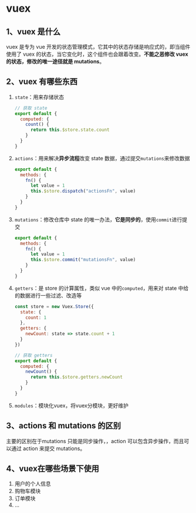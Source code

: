 # vuex

## 1、vuex 是什么

vuex 是专为 vue 开发的状态管理模式，它其中的状态存储是响应式的，即当组件使用了 vuex 的状态，当它变化时，这个组件也会跟着改变。**不能之恶修改 vuex 的状态，修改的唯一途径就是 mutations**。

## 2、vuex 有哪些东西

1. `state`：用来存储状态

   ```js
   // 获取 state
   export default {
     computed: {
       count() {
         return this.$store.state.count
       }
     }
   }
   ```

2. `actions`：用来解决**异步流程**改变 state 数据，通过提交`mutations`来修改数据

   ```js
   export default {
     methods: {
       fn() {
         let value = 1
         this.$store.dispatch("actionsFn", value)
       }
     }
   }
   ```

3. `mutations`：修改仓库中 state 的唯一办法，**它是同步的**，使用`commit`进行提交

   ```js
   export default {
     methods: {
       fn() {
         let value = 1
         this.$store.commit("mutationsFn", value)
       }
     }
   }
   ```

4. `getters`：是 store 的计算属性，类似 vue 中的`computed`，用来对 state 中给的数据进行一些过滤、改造等

   ```js
   const store = new Vuex.Store({
     state: {
       count: 1
     },
     getters: {
       newCount: state => state.count + 1
     }
   })
   ```

   ```js
   // 获取 getters 
   export default {
     computed: {
       newCount() {
         return this.$store.getters.newCount
       }
     }
   }
   ```
   
5. `modules`：模块化vuex，将vuex分模块，更好维护

## 3、actions 和 mutations 的区别

主要的区别在于mutations 只能是同步操作，，action 可以包含异步操作，而且可以通过 action 来提交 mutations。

## 4、vuex在哪些场景下使用

1. 用户的个人信息
2. 购物车模块
3. 订单模块
4. ...





































